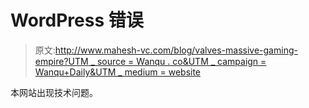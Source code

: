 # WordPress 错误

> 原文:[http://www.mahesh-vc.com/blog/valves-massive-gaming-empire?UTM _ source = Wanqu . co&UTM _ campaign = Wanqu+Daily&UTM _ medium = website](http://www.mahesh-vc.com/blog/valves-massive-gaming-empire?utm_source=wanqu.co&utm_campaign=Wanqu+Daily&utm_medium=website)

本网站出现技术问题。